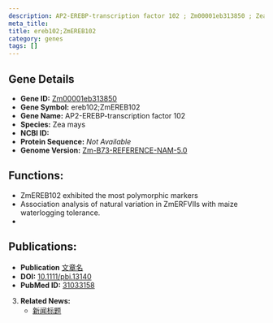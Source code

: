 ```yaml
---
description: AP2-EREBP-transcription factor 102 ; Zm00001eb313850 ; Zea mays
meta_title:
title: ereb102;ZmEREB102
category: genes
tags: []
---
```


## Gene Details
- **Gene ID:**	[Zm00001eb313850](https://www.maizegdb.org/gene_center/gene/Zm00001eb313850)
- **Gene Symbol:** ereb102;ZmEREB102
- **Gene Name:** AP2-EREBP-transcription factor 102
- **Species:** Zea mays
- **NCBI ID:** [  ]()
- **Protein Sequence:** *Not Available*
- **Genome Version:** [Zm-B73-REFERENCE-NAM-5.0](https://www.maizegdb.org/genome/assembly/Zm-B73-REFERENCE-NAM-5.0)

## Functions:
   - ZmEREB102 exhibited the most polymorphic markers
   - Association analysis of natural variation in ZmERFVIIs with maize waterlogging tolerance.
   - 

## Publications:
   - **Publication** [文章名](https://onlinelibrary.wiley.com/doi/10.1111/pbi.13140)
   - **DOI:** [10.1111/pbi.13140](https://onlinelibrary.wiley.com/doi/10.1111/pbi.13140)
   - **PubMed ID:** [31033158](https://pubmed.ncbi.nlm.nih.gov/31033158/)

3. **Related News:**
   - [新闻标题]()
